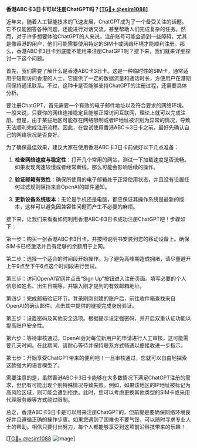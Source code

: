 **香港ABC卡3日卡可以注册ChatGPT吗？[[TG💪+ @esim1088](https://t.me/s/esim1088)]**

近年来，随着人工智能技术的飞速发展，ChatGPT成为了一个备受关注的话题。它不仅能回答各种问题，还能进行对话交流，甚至帮助人们完成复杂的任务。然而，对于许多想要体验ChatGPT的人来说，注册账号可能会遇到一些障碍。尤其是像香港的用户，他们可能需要使用特定的SIM卡或网络环境才能顺利注册。那么，香港ABC卡3日卡到底能不能用来注册ChatGPT呢？接下来，我们就来详细探讨一下这个问题。

首先，我们需要了解什么是香港ABC卡3日卡。这是一种临时性的SIM卡，通常适用于短期访问香港的人士。它提供了一定的数据流量和通话时长，方便用户在港期间保持通讯联系。不过，这种卡是否能够支持ChatGPT的注册过程，还需要具体分析。

要注册ChatGPT，首先需要一个有效的电子邮件地址以及符合要求的网络环境。一般来说，只要你的网络连接稳定且能够正常访问互联网，理论上就可以完成注册。但是，由于某些地区可能存在网络限制或者IP地址被识别为异常的情况，导致无法顺利完成注册流程。因此，在尝试使用香港ABC卡3日卡之前，最好先确认自己的网络状况是否良好。

为了确保最佳效果，建议大家在使用香港ABC卡3日卡前做好以下几点准备：

1. **检查网络速度与稳定性**：打开几个常用的网站，测试一下加载速度是否流畅。如果发现网速较慢或者经常断线，那么可能会影响后续的操作。
   
2. **验证邮箱有效性**：确保所使用的电子邮箱处于正常使用状态，并且没有设置任何过滤规则阻挡来自OpenAI的邮件通知。
   
3. **更新设备系统版本**：无论是手机还是电脑，都应保证其操作系统是最新的版本，这样可以避免因兼容性问题而产生不必要的麻烦。

接下来，让我们来看看如何利用香港ABC卡3日卡成功注册ChatGPT吧！步骤如下：

第一步：购买一张香港ABC卡3日卡，并按照说明书安装到您的移动设备上。确保SIM卡已经激活并且有足够的余额用于上网。

第二步：选择一个适合的时间段开始操作。为了避免高峰期造成拥堵，请尽量避开上午9点至下午6点这个时间段进行尝试。

第三步：访问OpenAI官网并点击“Sign Up”按钮进入注册页面。填写必要的个人信息如姓名、出生日期等，并输入刚才提到的有效邮箱地址。

第四步：完成邮箱验证环节。登录刚刚创建的账户后，前往收件箱查找来自OpenAI的确认邮件。点击其中提供的链接完成身份验证。

第五步：设置密码及其他安全选项。根据提示设定强密码，并开启双重认证功能以提高账户安全性。

第六步：等待审核通过。OpenAI会对每位新用户的申请进行人工审核，这可能需要几天时间。在此期间，请耐心等待并保持联系方式畅通以便接收进一步指示。

第七步：开始享受ChatGPT带来的便利吧！一旦审核通过，您就可以自由地探索这款强大的语言模型了。

需要注意的是，虽然香港ABC卡3日卡能够在大多数情况下满足ChatGPT注册的需求，但仍有可能出现个别特殊情况导致失败。例如，如果该地区的IP地址被标记为高风险区域，则可能会遭到拒绝。此时，您可以考虑更换其他类型的SIM卡或采用代理服务器等方式绕过限制。

总之，香港ABC卡3日卡是可以用来注册ChatGPT的，但前提是要确保网络环境良好并且遵循正确的操作步骤。如果您遇到了困难也不要气馁，可以随时寻求专业人士的帮助。相信只要付出努力，每个人都能够享受到这项前沿科技带来的乐趣！

[[TG💪+ @esim1088](https://t.me/s/esim1088) ![Image](https://i.postimg.cc/4NQfJmqS/Snipaste-2025-05-13-00-14-12.png)]